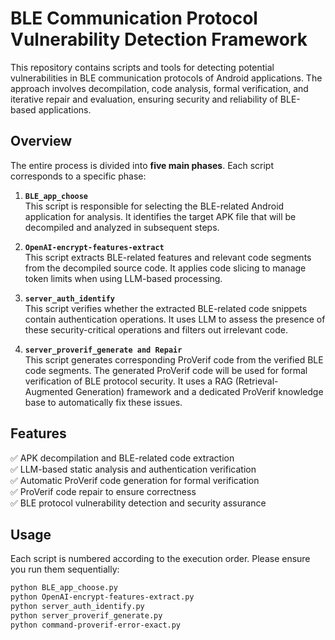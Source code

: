 # BLE Communication Protocol Vulnerability Detection Framework

This repository contains scripts and tools for detecting potential vulnerabilities in BLE communication protocols of Android applications. The approach involves decompilation, code analysis, formal verification, and iterative repair and evaluation, ensuring security and reliability of BLE-based applications.

## Overview

The entire process is divided into **five main phases**. Each script corresponds to a specific phase:

1. **`BLE_app_choose`**  
   This script is responsible for selecting the BLE-related Android application for analysis. It identifies the target APK file that will be decompiled and analyzed in subsequent steps.

2. **`OpenAI-encrypt-features-extract`**  
   This script extracts BLE-related features and relevant code segments from the decompiled source code. It applies code slicing to manage token limits when using LLM-based processing.

3. **`server_auth_identify`**  
   This script verifies whether the extracted BLE-related code snippets contain authentication operations. It uses LLM to assess the presence of these security-critical operations and filters out irrelevant code.

4. **`server_proverif_generate and Repair`**  
   This script generates corresponding ProVerif code from the verified BLE code segments. The generated ProVerif code will be used for formal verification of BLE protocol security. It uses a RAG (Retrieval-Augmented Generation) framework and a dedicated ProVerif knowledge base to automatically fix these issues.

## Features

✅ APK decompilation and BLE-related code extraction  
✅ LLM-based static analysis and authentication verification  
✅ Automatic ProVerif code generation for formal verification  
✅ ProVerif code repair to ensure correctness  
✅ BLE protocol vulnerability detection and security assurance

## Usage

Each script is numbered according to the execution order. Please ensure you run them sequentially:

```bash
python BLE_app_choose.py
python OpenAI-encrypt-features-extract.py
python server_auth_identify.py
python server_proverif_generate.py
python command-proverif-error-exact.py
